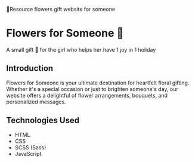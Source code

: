 💐Resource flowers gift website for someone

# Flowers for Someone 🌸

A small gift 🌼 for the girl who helps her have 1 joy in 1 holiday


## Introduction

Flowers for Someone is your ultimate destination for heartfelt floral gifting. Whether it's a special occasion or just to brighten someone's day, our website offers a delightful of flower arrangements, bouquets, and personalized messages.

## Technologies Used

- HTML
- CSS
- SCSS (Sass)
- JavaScript
